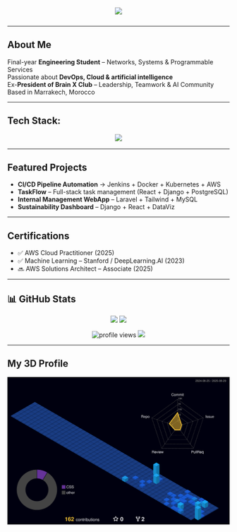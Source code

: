 <!-- Omar Lahjouji GitHub Profile README -->

<h1 align="center">
  <img src="https://readme-typing-svg.herokuapp.com?font=Orbitron&size=35&color=9112BC&center=true&vCenter=true&width=850&height=70&lines=+Omar+Lahjouji;+DevOps+%7C+Cloud+%7C+artificialintelligence;+Building+Scalable+Futures" />
</h1>

---

## About Me
Final-year **Engineering Student** – Networks, Systems & Programmable Services  
Passionate about **DevOps, Cloud & artificial intelligence**  
Ex-**President of Brain X Club** – Leadership, Teamwork & AI Community  
Based in Marrakech, Morocco  

---

## Tech Stack:
<p align="center">
  <img src="https://skillicons.dev/icons?i=aws,docker,kubernetes,terraform,jenkins,ansible,git,github,linux,python,java,js,react,django,laravel,mysql,postgresql" />
</p>

---

## Featured Projects
-  **CI/CD Pipeline Automation** → Jenkins + Docker + Kubernetes + AWS  
-  **TaskFlow** – Full-stack task management (React + Django + PostgreSQL)  
-  **Internal Management WebApp** – Laravel + Tailwind + MySQL  
-  **Sustainability Dashboard** – Django + React + DataViz  

---

## Certifications
- ✅ AWS Cloud Practitioner (2025)  
- ✅ Machine Learning – Stanford / DeepLearning.AI (2023)  
- 🔜 AWS Solutions Architect – Associate (2025)  

---

## 📊 GitHub Stats

<p align="center">
  <img src="https://github-readme-stats.vercel.app/api?username=omarlahjouji001&show_icons=true&theme=radical&hide_border=true" height="160"/>
  <img src="https://streak-stats.demolab.com?user=omarlahjouji001&theme=radical&hide_border=true" height="160"/>
</p>

<p align="center">
  <img src="https://komarev.com/ghpvc/?username=omarlahjouji001&style=flat-square&color=00F7FF" alt="profile views"/>
  <img src="https://img.shields.io/github/followers/omarlahjouji001?style=flat-square&color=00F7FF"/>
</p>

---

## My 3D Profile
![3D Contribution Graph](https://github.com/omarlahjouji001/omarlahjouji001/blob/main/profile-3d-contrib/profile-night-view.svg)

